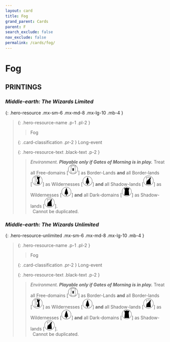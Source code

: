```yaml
---
layout: card
title: Fog
grand_parent: Cards
parent: F
search_exclude: false
nav_exclude: false
permalink: /cards/fog/
---
```


# Fog


## PRINTINGS


### _Middle-earth: The Wizards Limited_

{: .hero-resource .mx-sm-6 .mx-md-8 .mx-lg-10 .mb-4 }
> {: .hero-resource-name .p-1 .pl-2 }
> > <div class="card-mp"></div>
> > <div class="card-name">Fog</div>
>
> {: .card-classification .pr-2 }
> Long-event
>
> {: .hero-resource-text .black-text .p-2 }
> > _Environment._ ***Playable only if Gates of Morning is in play.*** Treat all Free-domains <nobr>[<img src="/assets/images/free-domain.svg">]</nobr> as Border-Lands **and** all Border-lands <nobr>[<img src="/assets/images/border-land.svg">]</nobr> as Wildernesses <nobr>[<img src="/assets/images/wilderness.svg">]</nobr> **and** all Shadow-lands <nobr>[<img src="/assets/images/shadow-land.svg">]</nobr> as Wildernesses <nobr>[<img src="/assets/images/wilderness.svg">]</nobr> **and** all Dark-domains <nobr>[<img src="/assets/images/dark-domain.svg">]</nobr> as Shadow-lands <nobr>[<img src="/assets/images/shadow-land.svg">]</nobr>. <br>&ensp;Cannot be duplicated. 
> 

### _Middle-earth: The Wizards Unlimited_

{: .hero-resource-unlimited .mx-sm-6 .mx-md-8 .mx-lg-10 .mb-4 }
> {: .hero-resource-name .p-1 .pl-2 }
> > <div class="card-mp"></div>
> > <div class="card-name">Fog</div>
>
> {: .card-classification .pr-2 }
> Long-event
>
> {: .hero-resource-text .black-text .p-2 }
> > _Environment._ ***Playable only if Gates of Morning is in play.*** Treat all Free-domains <nobr>[<img src="/assets/images/free-domain.svg">]</nobr> as Border-Lands **and** all Border-lands <nobr>[<img src="/assets/images/border-land.svg">]</nobr> as Wildernesses <nobr>[<img src="/assets/images/wilderness.svg">]</nobr> **and** all Shadow-lands <nobr>[<img src="/assets/images/shadow-land.svg">]</nobr> as Wildernesses <nobr>[<img src="/assets/images/wilderness.svg">]</nobr> **and** all Dark-domains <nobr>[<img src="/assets/images/dark-domain.svg">]</nobr> as Shadow-lands <nobr>[<img src="/assets/images/shadow-land.svg">]</nobr>. <br>&ensp;Cannot be duplicated. 
> 
